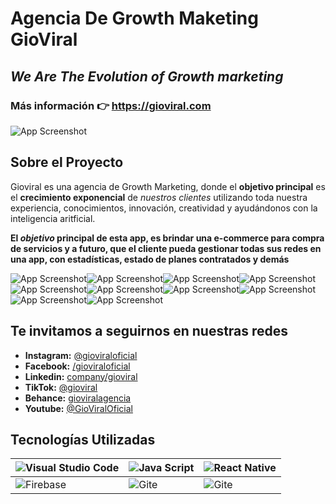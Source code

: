 

# Agencia De Growth Maketing GioViral

## *We Are The Evolution of Growth marketing*

### Más información 👉 https://gioviral.com

![App Screenshot](https://i.ibb.co/349s97c/GioViral.png/468x300?text=App+Screenshot+Here)


## Sobre el Proyecto

Gioviral es una agencia de Growth Marketing, donde el **objetivo principal** es el **crecimiento exponencial** de *nuestros clientes* utilizando toda nuestra experiencia, conocimientos, innovación, creatividad y ayudándonos con la inteligencia aritficial.

**El *objetivo* principal de esta app, es brindar una e-commerce para compra de servicios y a futuro, que el cliente pueda gestionar todas sus redes en una app, con estadísticas, estado de planes contratados y demás**

![App Screenshot](https://i.imgur.com/uOwNcFA.png/368x200?text=App+Screenshot+Here)![App Screenshot](https://i.imgur.com/5j3tVit.jpeg/368x200?text=App+Screenshot+Here)![App Screenshot](https://i.imgur.com/SC4e3sx.jpeg/368x200?text=App+Screenshot+Here)![App Screenshot](https://i.imgur.com/pAReTfJ.jpeg/368x200?text=App+Screenshot+Here)![App Screenshot](https://i.imgur.com/jomJvp0.jpeg/368x200?text=App+Screenshot+Here)![App Screenshot](https://i.imgur.com/ZkAnxZG.jpeg/368x200?text=App+Screenshot+Here)![App Screenshot](https://i.imgur.com/VoDAqDx.jpeg/368x200?text=App+Screenshot+Here)![App Screenshot](https://i.imgur.com/VoDAqDx.jpeg/368x200?text=App+Screenshot+Here)![App Screenshot](https://i.imgur.com/oBhPBoh.jpeg/368x200?text=App+Screenshot+Here)![App Screenshot](https://i.imgur.com/zsGlFpU.jpeg/368x200?text=App+Screenshot+Here)


## Te invitamos a seguirnos en nuestras redes

- **Instagram:** [@gioviraloficial](https://www.instagram.com/gioviraloficial/)
- **Facebook:** [/gioviraloficial](https://www.facebook.com/gioviraloficial)
- **Linkedin:** [company/gioviral](https://www.linkedin.com/company/gioviral/about/)
- **TikTok:** [@gioviral](https://www.tiktok.com/@gioviral/)
- **Behance:** [gioviralagencia](https://www.behance.net/gioviralagencia)
- **Youtube:** [@GioViralOficial](https://www.youtube.com/@GioViralOficial)



## Tecnologías Utilizadas


|![Visual Studio Code](http://img.shields.io/badge/-VS%20Code-007ACC?style=flat&logo=visual%20studio%20code&logoColor=white") | ![Java Script](https://img.shields.io/badge/-JavaScript-eed718?style=flat&logo=javascript&logoColor=ffffff) | ![React Native](https://img.shields.io/badge/-React-000000?style=flat&logo=react&logoColor=00c8ff) 
| :-------- | :------- | :------------------------- |
| ![Firebase](https://img.shields.io/badge/-Firebase-FFA611?style=flat&logo=firebase&logoColor=FFFFFF) | ![Gite](http://img.shields.io/badge/-Git-F1502F?style=flat&logo=git&logoColor=FFFFFF) | ![Gite](http://img.shields.io/badge/-Github-000000?style=flat&logo=github&logoColor=FFFFFF)